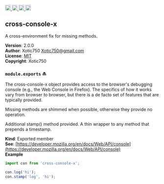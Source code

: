 <a href="https://travis-ci.org/Xotic750/cross-console-x"
   title="Travis status">
<img
   src="https://travis-ci.org/Xotic750/cross-console-x.svg?branch=master"
   alt="Travis status" height="18"/>
</a>
<a href="https://david-dm.org/Xotic750/cross-console-x"
   title="Dependency status">
<img src="https://david-dm.org/Xotic750/cross-console-x.svg"
   alt="Dependency status" height="18"/>
</a>
<a href="https://david-dm.org/Xotic750/cross-console-x#info=devDependencies"
   title="devDependency status">
<img src="https://david-dm.org/Xotic750/cross-console-x/dev-status.svg"
   alt="devDependency status" height="18"/>
</a>
<a href="https://badge.fury.io/js/cross-console-x" title="npm version">
<img src="https://badge.fury.io/js/cross-console-x.svg"
   alt="npm version" height="18"/>
</a>
<a name="module_cross-console-x"></a>

## cross-console-x

A cross-environment fix for missing methods.

**Version**: 2.0.0  
**Author**: Xotic750 <Xotic750@gmail.com>  
**License**: [MIT](https://opensource.org/licenses/MIT)  
**Copyright**: Xotic750  
<a name="exp_module_cross-console-x--module.exports"></a>

### `module.exports` ⏏

The cross-console-x object provides access to the browser's debugging console
(e.g., the Web Console in Firefox). The specifics of how it works vary from
browser to browser, but there is a de facto set of features that are
typically provided.

Missing methods are shimmed when possible, otherwise they provide no
operation.

Additional stamp() method provided.
A thin wrapper to any method that prepends a timestamp.

**Kind**: Exported member  
**See**: [https://developer.mozilla.org/en/docs/Web/API/console](https://developer.mozilla.org/en/docs/Web/API/console)  
**Example**

```js
import con from 'cross-console-x';

con.log('hi');
con.stamp('log', 'hi');
```

